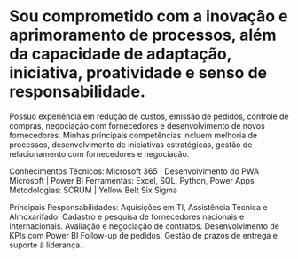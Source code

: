 # Sou comprometido com a inovação e aprimoramento de processos, além da capacidade de adaptação, iniciativa, proatividade e senso de responsabilidade. 
Possuo experiência em redução de custos, emissão de pedidos, controle de compras, negociação com fornecedores e desenvolvimento de novos fornecedores. 
Minhas principais competências incluem melhoria de processos, desenvolvimento de iniciativas estratégicas, gestão de relacionamento com fornecedores e negociação. 

Conhecimentos Técnicos:
Microsoft 365 | Desenvolvimento do PWA Microsoft | Power BI
Ferramentas: Excel, SQL, Python, Power Apps
Metodologias: SCRUM | Yellow Belt Six Sigma

Principais Responsabilidades:
Aquisições em TI, Assistência Técnica e Almoxarifado.
Cadastro e pesquisa de fornecedores nacionais e internacionais.
Avaliação e negociação de contratos.
Desenvolvimento de KPIs com Power BI
Follow-up de pedidos.
Gestão de prazos de entrega e suporte à liderança.
